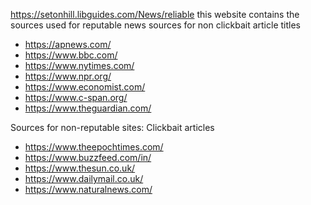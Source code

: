 https://setonhill.libguides.com/News/reliable this website contains the sources used for reputable news sources for non clickbait article titles
- https://apnews.com/
- https://www.bbc.com/
- https://www.nytimes.com/
- https://www.npr.org/
- https://www.economist.com/
- https://www.c-span.org/
- https://www.theguardian.com/

Sources for non-reputable sites: Clickbait articles
- https://www.theepochtimes.com/
- https://www.buzzfeed.com/in/
- https://www.thesun.co.uk/
- https://www.dailymail.co.uk/
- https://www.naturalnews.com/
